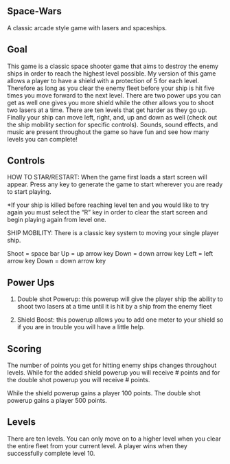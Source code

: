 ## Space-Wars
A classic arcade style game with lasers and spaceships.

## Goal

This game is a classic space shooter game that aims to destroy the enemy ships in order to reach the highest level possible. My version of this game allows a player to have a shield with a protection of 5 for each level. Therefore as long as you clear the enemy fleet before your ship is hit five times you move forward to the next level. There are two power ups you can get as well one gives you more shield while the other allows you to shoot two lasers at a time. There are ten levels that get harder as they go up. Finally your ship can move left, right, and, up and down as well (check out the ship mobility section for specific controls). Sounds, sound effects, and music are present throughout the game so have fun and see how many levels you can complete!

## Controls
HOW TO STAR/RESTART:
When the game first loads a start screen will appear. Press any key to generate the game to start wherever you are ready to start playing.

*If your ship is killed before reaching level ten and you would like to try again you must select the “R” key in order to clear the start screen and begin playing again from level one.

SHIP MOBILITY:
There is a classic key system to moving your single player ship.

Shoot = space bar
Up = up arrow key
Down = down arrow key
Left = left arrow key
Down = down arrow key

## Power Ups

1. Double shot Powerup: this powerup will give the player ship the ability to shoot two lasers at a time until it is hit by a ship from the enemy fleet

2. Shield Boost: this powerup allows you to add one meter to your shield so if you are in trouble you will have a little help.

## Scoring

The number of points you get for hitting enemy ships changes throughout levels. While for the added shield powerup you will receive # points and for the double shot powerup you will receive # points.

While the shield powerup gains a player 100 points. The double shot powerup gains a player 500 points.


## Levels

There are ten levels. You can only move on to a higher level when you clear the entire fleet from your current level. A player wins when they successfully complete level 10.



